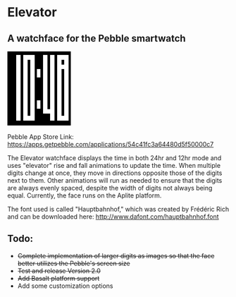 # Elevator

## A watchface for the Pebble smartwatch

![Elevator Screenshot](/screenshots/Elevator_screenshot_1.png)

Pebble App Store Link: https://apps.getpebble.com/applications/54c41fc3a64480d5f50000c7

The Elevator watchface displays the time in both 24hr and 12hr mode and uses "elevator" rise and fall animations to update the time. When multiple digits change at once, they move in directions opposite those of the digits next to them. Other animations will run as needed to ensure that the digits are always evenly spaced, despite the width of digits not always being equal.  Currently, the face runs on the Aplite platform.

The font used is called "Hauptbahnhof," which was created by Frédéric Rich and can be downloaded here: http://www.dafont.com/hauptbahnhof.font

## Todo:
* ~~Complete implementation of larger digits as images so that the face better utilizes the Pebble's screen size~~
* ~~Test and release Version 2.0~~
* ~~Add Basalt platform support~~
* Add some customization options

